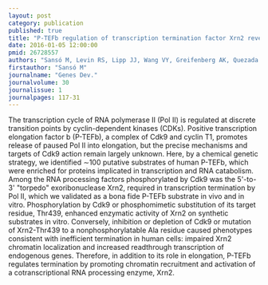 ```yaml
---
layout: post
category: publication
published: true
title: "P-TEFb regulation of transcription termination factor Xrn2 revealed by a chemical genetic screen for Cdk9 substrates."
date: 2016-01-05 12:00:00
pmid: 26728557
authors: "Sansó M, Levin RS, Lipp JJ, Wang VY, Greifenberg AK, Quezada EM, Ali A, Ghosh A, Larochelle S, Rana TM, Geyer M, Tong L, Shokat KM, Fisher RP"
firstauthor: "Sansó M"
journalname: "Genes Dev."
journalvolume: 30
journalissue: 1
journalpages: 117-31
---
```


The transcription cycle of RNA polymerase II (Pol II) is regulated at discrete transition points by cyclin-dependent kinases (CDKs). Positive transcription elongation factor b (P-TEFb), a complex of Cdk9 and cyclin T1, promotes release of paused Pol II into elongation, but the precise mechanisms and targets of Cdk9 action remain largely unknown. Here, by a chemical genetic strategy, we identified ∼100 putative substrates of human P-TEFb, which were enriched for proteins implicated in transcription and RNA catabolism. Among the RNA processing factors phosphorylated by Cdk9 was the 5'-to-3' &quot;torpedo&quot; exoribonuclease Xrn2, required in transcription termination by Pol II, which we validated as a bona fide P-TEFb substrate in vivo and in vitro. Phosphorylation by Cdk9 or phosphomimetic substitution of its target residue, Thr439, enhanced enzymatic activity of Xrn2 on synthetic substrates in vitro. Conversely, inhibition or depletion of Cdk9 or mutation of Xrn2-Thr439 to a nonphosphorylatable Ala residue caused phenotypes consistent with inefficient termination in human cells: impaired Xrn2 chromatin localization and increased readthrough transcription of endogenous genes. Therefore, in addition to its role in elongation, P-TEFb regulates termination by promoting chromatin recruitment and activation of a cotranscriptional RNA processing enzyme, Xrn2.

